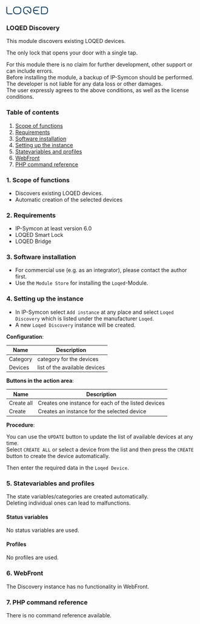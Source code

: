 [![Image](../../../imgs/LOQED_logo_20.png)](https://loqed.com)

### LOQED Discovery

This module discovers existing LOQED devices.

The only lock that opens your door with a single tap.  

For this module there is no claim for further development, other support or can include errors.  
Before installing the module, a backup of IP-Symcon should be performed.  
The developer is not liable for any data loss or other damages.  
The user expressly agrees to the above conditions, as well as the license conditions.

### Table of contents

1. [Scope of functions](#1-scope-of-functions)
2. [Requirements](#2-requirements)
3. [Software installation](#3-software-installation)
4. [Setting up the instance](#4-setting-up-the-instance)
5. [Statevariables and profiles](#5-statevariables-and-profiles)
6. [WebFront](#6-webfront)
7. [PHP command reference](#7-php-command-reference)

### 1. Scope of functions

* Discovers existing LOQED devices.
* Automatic creation of the selected devices

### 2. Requirements

- IP-Symcon at least version 6.0
- LOQED Smart Lock
- LOQED Bridge

### 3. Software installation

* For commercial use (e.g. as an integrator), please contact the author first.
* Use the `Module Store` for installing the `Loqed`-Module.

### 4. Setting up the instance

- In IP-Symcon select `Add instance` at any place and select `Loqed Discovery` which is listed under the manufacturer `Loqed`.
- A new `Loqed Discovery` instance will be created.

__Configuration__:

| Name     | Description                   |
|----------|-------------------------------|
| Category | category for the devices      |
| Devices  | list of the available devices |

__Buttons in the action area__:

| Name       | Description                                         |
|------------|-----------------------------------------------------|
| Create all | Creates one instance for each of the listed devices |
| Create     | Creates an instance for the selected device         |

__Procedure__:

You can use the `UPDATE` button to update the list of available devices at any time.  
Select `CREATE ALL` or select a device from the list and then press the `CREATE` button to create the device automatically.

Then enter the required data in the `Loqed Device`.

### 5. Statevariables and profiles

The state variables/categories are created automatically.  
Deleting individual ones can lead to malfunctions.

#### Status variables

No status variables are used.

#### Profiles

No profiles are used.

### 6. WebFront

The Discovery instance has no functionality in WebFront.

### 7. PHP command reference

There is no command reference available.